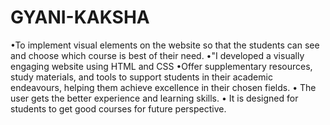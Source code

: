 # GYANI-KAKSHA
•To implement visual elements on the website so that the students can see and choose which course is best of their need.
•"I developed a visually engaging website using HTML and CSS
•Offer supplementary resources, study materials, and tools to support students in their academic endeavours, helping them achieve excellence in their chosen fields. 
• The user gets the better experience and learning skills. 
• It is designed for students to get good courses for future perspective.